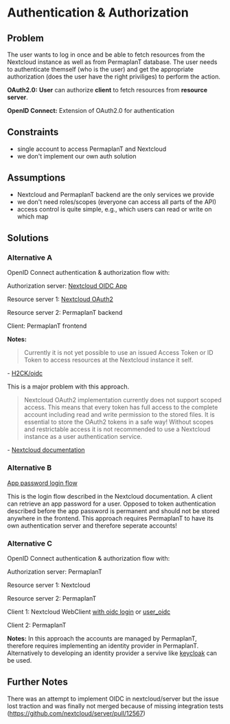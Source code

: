 # Authentication & Authorization

## Problem
The user wants to log in once and be able to fetch resources
from the Nextcloud instance as well as from PermaplanT database.
The user needs to authenticate themself (who is the user)
and get the appropriate authorization (does the user have the right priviliges)
to perform the action.

**OAuth2.0:** **User** can authorize **client** to fetch resources from **resource server**.

**OpenID Connect:** Extension of OAuth2.0 for authentication

## Constraints

- single account to access PermaplanT and Nextcloud
- we don't implement our own auth solution

## Assumptions

- Nextcloud and PermaplanT backend are the only services we provide
- we don't need roles/scopes (everyone can access all parts of the API)
- access control is quite simple, e.g., which users can read or write on which map

## Solutions

### Alternative A
OpenID Connect authentication & authorization flow with:

Authorization server: [Nextcloud OIDC App](https://github.com/H2CK/oidc)

Resource server 1: [Nextcloud OAuth2](https://docs.nextcloud.com/server/latest/admin_manual/configuration_server/oauth2.html)

Resource server 2: PermaplanT backend

Client: PermaplanT frontend

**Notes:**
> Currently it is not yet possible to use an issued Access Token or ID Token to access resources at the Nextcloud instance it self.

\- [H2CK/oidc](https://github.com/H2CK/oidc)

This is a major problem with this approach.

> Nextcloud OAuth2 implementation currently does not support scoped access.
> This means that every token has
> full access to the complete account including read and write permission to the stored files.
> It is essential to store the OAuth2 tokens in a safe way!
> Without scopes and restrictable access it is
> not recommended to use a Nextcloud instance as a user authentication service.

\- [Nextcloud documentation](https://docs.nextcloud.com/server/latest/admin_manual/configuration_server/oauth2.html)

### Alternative B
[App password login flow](https://docs.nextcloud.com/server/latest/developer_manual/client_apis/LoginFlow/index.html)

This is the login flow described in the Nextcloud documentation.
A client can retrieve an app password for a user.
Opposed to token authentication described before the app password
is permanent and should not be stored anywhere in the frontend.
This approach requires PermaplanT to have its own authentication server
and therefore seperate accounts!

### Alternative C
OpenID Connect authentication & authorization flow with:

Authorization server: PermaplanT

Resource server 1: Nextcloud

Resource server 2: PermaplanT

Client 1: Nextcloud WebClient [with oidc login](https://github.com/pulsejet/nextcloud-oidc-login) or [user\_oidc](https://github.com/nextcloud/user_oidc)

Client 2: PermaplanT

**Notes:**
In this approach the accounts are managed by PermaplanT,
therefore requires implementing an identity provider in PermaplanT.
Alternatively to developing an identity provider a servive like [keycloak](https://www.keycloak.org/) can be used.

## Further Notes
There was an attempt to implement OIDC in nextcloud/server but the issue lost traction and was finally not merged because of missing integration tests (https://github.com/nextcloud/server/pull/12567)
